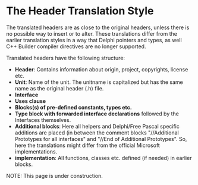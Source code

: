 # The Header Translation Style #

The translated headers are as close to the original headers, unless there is no possible way to insert or to alter.
These translations differ from the earlier translation styles in a way that Delphi pointers and types, as well C++ Builder compiler directives are no longer supported.

Translated headers have the following structure:

  * **Header**: Contains information about origin, project, copyrights, license etc.
  * **Unit**: Name of the unit. The unitname is capitalized but has the same name as the original header (.h) file.
  * **Interface**
  * **Uses clause**
  * **Blocks(s) of pre-defined constants, types etc.**
  * **Type block with forwarded interface declarations** followed by the Interfaces themselves.
  * **Additional blocks**: Here all helpers and Delphi/Free Pascal specific additions are placed (in between the comment blocks "//Additional Prototypes for all interfaces" and "//End of Additional Prototypes". So, here the translations might differ from the official Microsoft implementations.
  * **implementation**: All functions, classes etc. defined (if needed) in earlier blocks.

NOTE: This page is under construction.